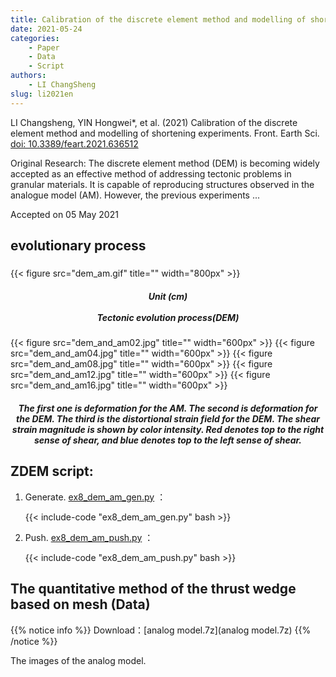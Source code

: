 ```yaml
---
title: Calibration of the discrete element method and modelling of shortening experiments (Data)
date: 2021-05-24
categories:
    - Paper
    - Data
    - Script
authors:
    - LI ChangSheng
slug: li2021en 
---
```

LI Changsheng, YIN Hongwei*, et al. (2021) Calibration of the discrete element method and modelling of shortening experiments. Front. Earth Sci. [doi: 10.3389/feart.2021.636512](https://doi.org/10.3389/feart.2021.636512)

Original Research: The discrete element method (DEM) is becoming widely accepted as an effective method of addressing tectonic problems in granular materials. It is capable of reproducing structures observed in the analogue model (AM). However, the previous experiments ...

Accepted on 05 May 2021
## evolutionary process

<h5> </h5>
{{< figure src="dem_am.gif" title="" width="800px" >}}
<center><h5>Unit (cm)<br><br>Tectonic evolution process(DEM)</h5></center>

{{< figure src="dem_and_am02.jpg" title="" width="600px" >}}
{{< figure src="dem_and_am04.jpg" title="" width="600px" >}}
{{< figure src="dem_and_am08.jpg" title="" width="600px" >}}
{{< figure src="dem_and_am12.jpg" title="" width="600px" >}}
{{< figure src="dem_and_am16.jpg" title="" width="600px" >}}
<center><h5>The first one is deformation for the AM. The second is deformation for the DEM. The third is the distortional strain field for the DEM. The shear strain magnitude is shown by color intensity. Red denotes top to the right sense of shear, and blue denotes top to the left sense of shear.</h5></center>

## ZDEM script: 

1. Generate. [ex8_dem_am_gen.py](ex8_dem_am_gen.py) ：

    {{< include-code "ex8_dem_am_gen.py" bash >}}

2. Push. [ex8_dem_am_push.py](ex8_dem_am_push.py) ：

    {{< include-code "ex8_dem_am_push.py" bash >}}

## The quantitative method of the thrust wedge based on mesh (Data) 

{{% notice info %}}
Download：[analog model.7z](analog model.7z) 
{{% /notice %}}

The images of the analog model.



